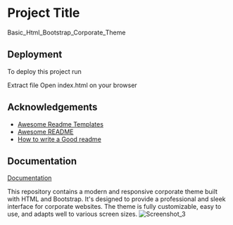 # Project Title

Basic_Html_Bootstrap_Corporate_Theme

## Deployment

To deploy this project run


Extract file
Open index.html on your browser



## Acknowledgements

 - [Awesome Readme Templates](https://awesomeopensource.com/project/elangosundar/awesome-README-templates)
 - [Awesome README](https://github.com/matiassingers/awesome-readme)
 - [How to write a Good readme](https://bulldogjob.com/news/449-how-to-write-a-good-readme-for-your-github-project)


## Documentation

[Documentation](https://linktodocumentation)

This repository contains a modern and responsive corporate theme built with HTML and Bootstrap. It's designed to provide a professional and sleek interface for corporate websites. The theme is fully customizable, easy to use, and adapts well to various screen sizes.
![Screenshot_3](https://github.com/abirazmyne/Basic_Html_Bootstrap_Corporate_Theme/assets/114304896/94266a36-b8f8-42d4-be2e-1e2b1dc69fcb)
